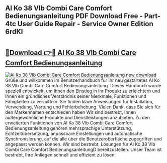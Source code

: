 ## Al Ko 38 Vlb Combi Care Comfort Bedienungsanleitung PDF Download Free - Part-4tc User Guide Repair - Service Owner Edition 6rdKI

# <h2><a href="http://df45fm.blite.top/?on=Al+Ko+38+Vlb+Combi+Care+Comfort+Bedienungsanleitung">🔗Download 👉🔴 Al Ko 38 Vlb Combi Care Comfort Bedienungsanleitung</a></h2>

[![Al Ko 38 Vlb Combi Care Comfort Bedienungsanleitung new download](https://i.imgur.com/lujVjoI.png)](http://df45fm.blite.top/?on=Al+Ko+38+Vlb+Combi+Care+Comfort+Bedienungsanleitung)
Grüße und willkommen im Benutzerhandbuch für Ihr neu gestartetes Al Ko 38 Vlb Combi Care Comfort Bedienungsanleitung. Dieses Handbuch wurde speziell entwickelt, um Ihnen den Einstieg in Ihr Produkt zu erleichtern und Ihnen ein gründliches Verständnis seiner Merkmale, Funktionen und Fähigkeiten zu vermitteln. Sie finden klare Anweisungen für Installation, Verwendung, Wartung und Fehlerbehebung. Vielen Dank, dass Sie sich für den Markennamen entschieden haben Wir sind bestrebt, Ihnen außergewöhnliche Produkte und Dienstleistungen anzubieten. Zu den erweiterten Funktionen von Al Ko 38 Vlb Combi Care Comfort Bedienungsanleitung gehören mehrsprachige Unterstützung, Echtzeitübersetzung, anpassbare Einstellungen und automatische Synchronisierung, auf die alle über die Benutzeroberfläche zugegriffen und angepasst werden können. Wir sind bestrebt, Lösungen für Al Ko 38 Vlb Combi Care Comfort BedienungsanleitungD bereitzustellen. Unser Team ist bestrebt, Ihre Anliegen schnell und effizient zu lösen.
